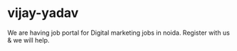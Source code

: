 # vijay-yadav
We are having job portal for Digital marketing jobs in noida. Register with us &amp; we will help.
